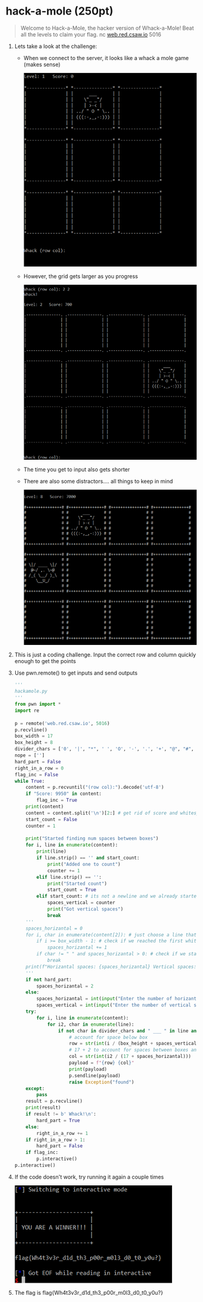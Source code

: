 # hack-a-mole (250pt)

> Welcome to Hack-a-Mole, the hacker version of Whack-a-Mole! Beat all the levels to claim your flag. nc [web.red.csaw.io](http://web.red.csaw.io/) 5016

1. Lets take a look at the challenge:
    - When we connect to the server, it looks like a whack a mole game (makes sense)

        ![hack-a-mole%20(250pt)%208d902fed191c41fd9226378d386d19ed/Untitled.png](hack-a-mole%20(250pt)%208d902fed191c41fd9226378d386d19ed/Untitled.png)

    - However, the grid gets larger as you progress

        ![hack-a-mole%20(250pt)%208d902fed191c41fd9226378d386d19ed/Untitled%201.png](hack-a-mole%20(250pt)%208d902fed191c41fd9226378d386d19ed/Untitled%201.png)

    - The time you get to input also gets shorter
    - There are also some distractors.... all things to keep in mind

        ![hack-a-mole%20(250pt)%208d902fed191c41fd9226378d386d19ed/Untitled%202.png](hack-a-mole%20(250pt)%208d902fed191c41fd9226378d386d19ed/Untitled%202.png)

2. This is just a coding challenge. Input the correct row and column quickly enough to get the points
3. Use pwn.remote() to get inputs and send outputs

    ```python
    '''
    hackamole.py
    '''
    from pwn import *
    import re

    p = remote('web.red.csaw.io', 5016)
    p.recvline()
    box_width = 17
    box_height = 8
    divider_chars = ['0', '|', "*", ' ', 'O', '-', '.', '+', "@", "#", '[', ']']
    nope = ['']
    hard_part = False
    right_in_a_row = 0
    flag_inc = False
    while True:
        content = p.recvuntil("(row col):").decode('utf-8')
        if "Score: 9950" in content:
            flag_inc = True
        print(content)
        content = content.split('\n')[2:] # get rid of score and whitespace
        start_count = False
        counter = 1

        print("Started finding num spaces between boxes")
        for i, line in enumerate(content):
            print(line)
            if line.strip() == '' and start_count:
                print("Added one to count")
                counter += 1
            elif line.strip() == '':
                print("Started count")
                start_count = True
            elif start_count: # its not a newline and we already started counting
                spaces_vertical = counter
                print("Got vertical spaces")
                break
        '''
        spaces_horizantal = 0
        for i, char in enumerate(content[2]): # just choose a line that's not the first line of a box divider or whitespace
            if i >= box_width - 1: # check if we reached the first whitespace after the edge of the first box
                spaces_horizantal += 1
            if char != " " and spaces_horizantal > 0: # check if we started counting already and break if we reached the border of the next box
                break
        print(f"Horizantal spaces: {spaces_horizantal} Vertical spaces: {spaces_vertical}")
        '''
        if not hard_part:
            spaces_horizantal = 2
        else:
            spaces_horizantal = int(input("Enter the number of horizantal spaces: "))
            spaces_vertical = int(input("Enter the number of vertical spaces: "))
        try:
            for i, line in enumerate(content):
                for i2, char in enumerate(line):
                    if not char in divider_chars and " ___ " in line and char == "_":
                        # account for space below box
                        row = str(int(i / (box_height + spaces_vertical)))
                        # 17 + 2 to account for spaces between boxes and the divider of the next box
                        col = str(int(i2 / (17 + spaces_horizantal)))
                        payload = f"{row} {col}"
                        print(payload)
                        p.sendline(payload)
                        raise Exception("found")
        except:
            pass
        result = p.recvline()
        print(result)
        if result != b' Whack!\n':
            hard_part = True
        else:
            right_in_a_row += 1
        if right_in_a_row > 1:
            hard_part = False
        if flag_inc:
            p.interactive()
    p.interactive()
    ```

4. If the code doesn't work, try running it again a couple times

    ![hack-a-mole%20(250pt)%208d902fed191c41fd9226378d386d19ed/Untitled%203.png](hack-a-mole%20(250pt)%208d902fed191c41fd9226378d386d19ed/Untitled%203.png)

5. The flag is flag{Wh4t3v3r_d1d_th3_p00r_m0l3_d0_t0_y0u?}